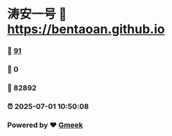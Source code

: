 # 涛安一号 :link: https://bentaoan.github.io 
### :page_facing_up: [91](https://bentaoan.github.io/tag.html) 
### :speech_balloon: 0 
### :hibiscus: 82892 
### :alarm_clock: 2025-07-01 10:50:08 
### Powered by :heart: [Gmeek](https://github.com/Meekdai/Gmeek)
